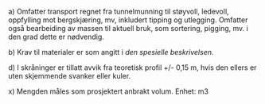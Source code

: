 a) Omfatter transport regnet fra tunnelmunning til støyvoll, ledevoll, oppfylling mot bergskjæring, mv, inkludert tipping og utlegging. Omfatter også bearbeiding av massen til aktuell bruk, som sortering, pigging, mv. i den grad dette er nødvendig.

b) Krav til materialer er som angitt i *den spesielle beskrivelsen*.

d) I skråninger er tillatt avvik fra teoretisk profil +/- 0,15 m, hvis den ellers er uten skjemmende svanker eller kuler.

x) Mengden måles som prosjektert anbrakt volum. Enhet: m3

